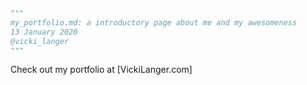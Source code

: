 ```python
"""
my_portfolio.md: a introductory page about me and my awesomeness
13 January 2020
@vicki_langer
"""
```

Check out my portfolio at [VickiLanger.com]
